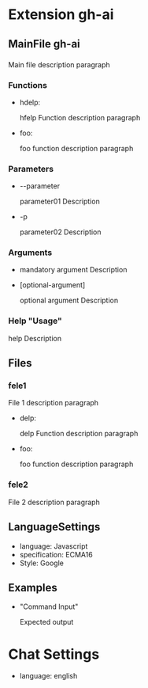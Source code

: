 # Extension gh-ai
## MainFile gh-ai <p>
  
Main file description paragraph 

</p>

### Functions 

- hdelp: <p> hfelp Function description paragraph </p>
- foo:  <p> foo function description paragraph  </p>

### Parameters

- --parameter  <p> parameter01 Description </p>
- -p           <p> parameter02 Description </p>

### Arguments

- <mandatory-argument> <p> mandatory argument Description </p>
- [optional-argument]  <p> optional argument  Description </p>

### Help "Usage" <p> 

help Description

</p>

## Files 

### fele1 <p>
  
File 1 description paragraph 

</p>

- delp: <p> delp Function description paragraph </p>
- foo:  <p> foo function description paragraph  </p>

### fele2 <p>
  
File 2 description paragraph 

</p>

## LanguageSettings 

- language: Javascript
- specification: ECMA16
- Style: Google

## Examples 

- "Command Input" <p> 

  Expected output 

</p>

# Chat Settings 
 - language: english 
